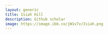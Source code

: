 ```yaml
---
layout: generic
title: Isiah Hill
description: Github scholar
image: https://image.ibb.co/jW1v7v/Isiah.png
---
```

